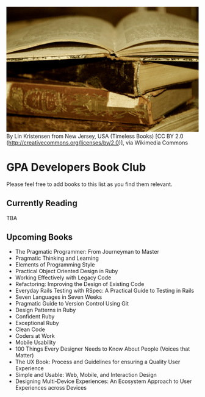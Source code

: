![timeless books](Timeless_Books.jpg)
By Lin Kristensen from New Jersey, USA (Timeless Books) [CC BY 2.0 (http://creativecommons.org/licenses/by/2.0)], via Wikimedia Commons

# GPA Developers Book Club

Please feel free to add books to this list as you find them relevant.

## Currently Reading

TBA

## Upcoming Books

* The Pragmatic Programmer: From Journeyman to Master
* Pragmatic Thinking and Learning
* Elements of Programming Style
* Practical Object Oriented Design in Ruby
* Working Effectively with Legacy Code
* Refactoring: Improving the Design of Existing Code
* Everyday Rails Testing with RSpec: A Practical Guide to Testing in Rails
* Seven Languages in Seven Weeks
* Pragmatic Guide to Version Control Using Git
* Design Patterns in Ruby
* Confident Ruby
* Exceptional Ruby
* Clean Code
* Coders at Work
* Mobile Usability
* 100 Things Every Designer Needs to Know About People (Voices that Matter)
* The UX Book: Process and Guidelines for ensuring a Quality User Experience
* Simple and Usable: Web, Mobile, and Interaction Design
* Designing Multi-Device Experiences: An Ecosystem Approach to User Experiences across Devices 
